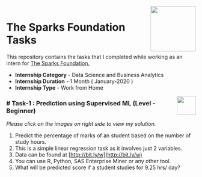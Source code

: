 <img align = right height = 120 width = 120 src = https://www.thesparksfoundationsingapore.org/images/logo_small.png>


# The Sparks Foundation Tasks

This repository contains the tasks that I completed while working as an intern for [The Sparks Foundation.](https://www.thesparksfoundationsingapore.org/)

- **Internship Category** - Data Science and Business Analytics
- **Internship Duration** - 1 Month ( January-2020 )
- **Internship Type** - Work from Home


[<img align = right height = 50 width = 50 src = https://cdn4.iconfinder.com/data/icons/project-management-4-2/65/161-512.png>](https://github.com/iamrishabhh/The-Sparks-Foundation-Tasks/blob/main/Task%20_1.ipynb)


### # Task-1 : Prediction using Supervised ML (Level - Beginner)
_Please click on the images on right side to view my solution._

1. Predict the percentage of marks of an student based on the number of study hours.
1. This is a simple linear regression task as it involves just 2 variables.
1. Data can be found at [http://bit.ly/w](http://bit.ly/w)
1. You can use R, Python, SAS Enterprise Miner or any other tool.
1. What will be predicted score if a student studies for 9.25 hrs/ day?
